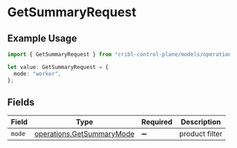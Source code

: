 # GetSummaryRequest

## Example Usage

```typescript
import { GetSummaryRequest } from "cribl-control-plane/models/operations";

let value: GetSummaryRequest = {
  mode: "worker",
};
```

## Fields

| Field                                                                  | Type                                                                   | Required                                                               | Description                                                            |
| ---------------------------------------------------------------------- | ---------------------------------------------------------------------- | ---------------------------------------------------------------------- | ---------------------------------------------------------------------- |
| `mode`                                                                 | [operations.GetSummaryMode](../../models/operations/getsummarymode.md) | :heavy_minus_sign:                                                     | product filter                                                         |